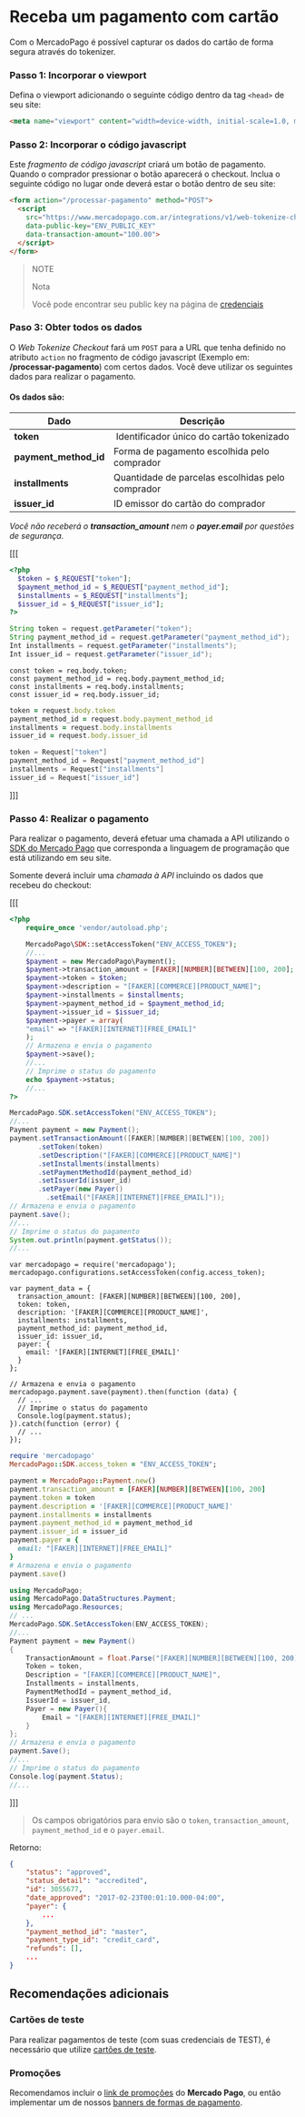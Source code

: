 # Receba um pagamento com cartão

Com o MercadoPago é possível capturar os dados do cartão de forma segura através do tokenizer.

### Passo 1: Incorporar o viewport

Defina o viewport adicionando o seguinte código dentro da tag `<head>` de seu site:

```html
<meta name="viewport" content="width=device-width, initial-scale=1.0, maximum-scale=1.0, user-scalable=no"/>
```

### Passo 2: Incorporar o código javascript

Este _fragmento de código javascript_ criará um botão de pagamento. Quando o comprador pressionar o botão aparecerá o checkout. Inclua o seguinte código no lugar onde deverá estar o botão dentro de seu site:

```html
<form action="/processar-pagamento" method="POST">
  <script
    src="https://www.mercadopago.com.ar/integrations/v1/web-tokenize-checkout.js"
    data-public-key="ENV_PUBLIC_KEY"
    data-transaction-amount="100.00">
  </script>
</form>
```

> NOTE
>
> Nota
>
> Você pode encontrar seu public key na página de [credenciais]([FAKER][CREDENTIALS][URL])

### Paso 3: Obter todos os dados

O *Web Tokenize Checkout* fará um `POST` para a URL que tenha definido no atributo `action` no fragmento de código javascript (Exemplo em: **/processar-pagamento**) com certos dados. Você deve utilizar os seguintes dados para realizar o pagamento.

#### Os dados são:

Dado | Descrição
---- | ------------
**token** | Identificador único do cartão tokenizado
**payment_method_id** | Forma de pagamento escolhida pelo comprador
**installments** | Quantidade de parcelas escolhidas pelo comprador
**issuer_id** | ID emissor do cartão do comprador

_Você não receberá o **transaction_amount** nem o **payer.email** por questões de segurança._

[[[
```php
<?php
  $token = $_REQUEST["token"];
  $payment_method_id = $_REQUEST["payment_method_id"];
  $installments = $_REQUEST["installments"];
  $issuer_id = $_REQUEST["issuer_id"];
?>
```
```java
String token = request.getParameter("token");
String payment_method_id = request.getParameter("payment_method_id");
Int installments = request.getParameter("installments");
Int issuer_id = request.getParameter("issuer_id");
```
```node
const token = req.body.token;
const payment_method_id = req.body.payment_method_id;
const installments = req.body.installments;
const issuer_id = req.body.issuer_id;
```
```ruby
token = request.body.token
payment_method_id = request.body.payment_method_id
installments = request.body.installments
issuer_id = request.body.issuer_id
```
```csharp
token = Request["token"]
payment_method_id = Request["payment_method_id"]
installments = Request["installments"]
issuer_id = Request["issuer_id"]
```
]]]

### Passo 4: Realizar o pagamento

Para realizar o pagamento, deverá efetuar uma chamada a API utilizando o [SDK do Mercado Pago](https://www.mercadopago.com.br/developers/pt/plugins_sdks) que corresponda a linguagem de programação que está utilizando em seu site.

Somente deverá incluir uma *chamada à API* incluindo os dados que recebeu do checkout:

[[[
```php
<?php
    require_once 'vendor/autoload.php';

    MercadoPago\SDK::setAccessToken("ENV_ACCESS_TOKEN");
    //...
    $payment = new MercadoPago\Payment();
    $payment->transaction_amount = [FAKER][NUMBER][BETWEEN][100, 200];
    $payment->token = $token;
    $payment->description = "[FAKER][COMMERCE][PRODUCT_NAME]";
    $payment->installments = $installments;
    $payment->payment_method_id = $payment_method_id;
    $payment->issuer_id = $issuer_id;
    $payment->payer = array(
    "email" => "[FAKER][INTERNET][FREE_EMAIL]"
    );
    // Armazena e envia o pagamento
    $payment->save();
    //...
    // Imprime o status do pagamento
    echo $payment->status;
    //...
?>
```
```java
MercadoPago.SDK.setAccessToken("ENV_ACCESS_TOKEN");
//...
Payment payment = new Payment();
payment.setTransactionAmount([FAKER][NUMBER][BETWEEN][100, 200])
       .setToken(token)
       .setDescription("[FAKER][COMMERCE][PRODUCT_NAME]")
       .setInstallments(installments)
       .setPaymentMethodId(payment_method_id)
       .setIssuerId(issuer_id)
       .setPayer(new Payer()
         .setEmail("[FAKER][INTERNET][FREE_EMAIL]"));
// Armazena e envia o pagamento
payment.save();
//...
// Imprime o status do pagamento
System.out.println(payment.getStatus());
//...
```
```node
var mercadopago = require('mercadopago');
mercadopago.configurations.setAccessToken(config.access_token);

var payment_data = {
  transaction_amount: [FAKER][NUMBER][BETWEEN][100, 200],
  token: token,
  description: '[FAKER][COMMERCE][PRODUCT_NAME]',
  installments: installments,
  payment_method_id: payment_method_id,
  issuer_id: issuer_id,
  payer: {
    email: '[FAKER][INTERNET][FREE_EMAIL]'
  }
};

// Armazena e envia o pagamento
mercadopago.payment.save(payment).then(function (data) {
  // ...    
  // Imprime o status do pagamento
  Console.log(payment.status);
}).catch(function (error) {
  // ...
});

```
```ruby
require 'mercadopago'
MercadoPago::SDK.access_token = "ENV_ACCESS_TOKEN";

payment = MercadoPago::Payment.new()
payment.transaction_amount = [FAKER][NUMBER][BETWEEN][100, 200]
payment.token = token
payment.description = '[FAKER][COMMERCE][PRODUCT_NAME]'
payment.installments = installments
payment.payment_method_id = payment_method_id
payment.issuer_id = issuer_id
payment.payer = {
  email: "[FAKER][INTERNET][FREE_EMAIL]"
}
# Armazena e envia o pagamento
payment.save()

```
```csharp
using MercadoPago;
using MercadoPago.DataStructures.Payment;
using MercadoPago.Resources;
// ...
MercadoPago.SDK.SetAccessToken(ENV_ACCESS_TOKEN);
//...
Payment payment = new Payment()
{
    TransactionAmount = float.Parse("[FAKER][NUMBER][BETWEEN][100, 200]"),
    Token = token,
    Description = "[FAKER][COMMERCE][PRODUCT_NAME]",
    Installments = installments,
    PaymentMethodId = payment_method_id,
    IssuerId = issuer_id,
    Payer = new Payer(){
        Email = "[FAKER][INTERNET][FREE_EMAIL]"
    }
};
// Armazena e envia o pagamento
payment.Save();
//...
// Imprime o status do pagamento
Console.log(payment.Status);
//...
```
]]]

> Os campos obrigatórios para envio são o `token`, `transaction_amount`, `payment_method_id` e o `payer.email`.

Retorno:

```json
{
    "status": "approved",
    "status_detail": "accredited",
    "id": 3055677,
    "date_approved": "2017-02-23T00:01:10.000-04:00",
    "payer": {
        ...
    },
    "payment_method_id": "master",
    "payment_type_id": "credit_card",
    "refunds": [],
    ...
}
```

## Recomendações adicionais

### Cartões de teste

Para realizar pagamentos de teste (com suas credenciais de TEST), é necessário que utilize [cartões de teste](https://www.mercadopago.com.br/developers/pt/guides/payments/api/testing).

### Promoções

Recomendamos incluir o [link de promoções](https://www.mercadopago.com.br/promocoes) do **Mercado Pago**, ou então implementar um de nossos [banners de formas de pagamento](shorturl.at/sILS3).
